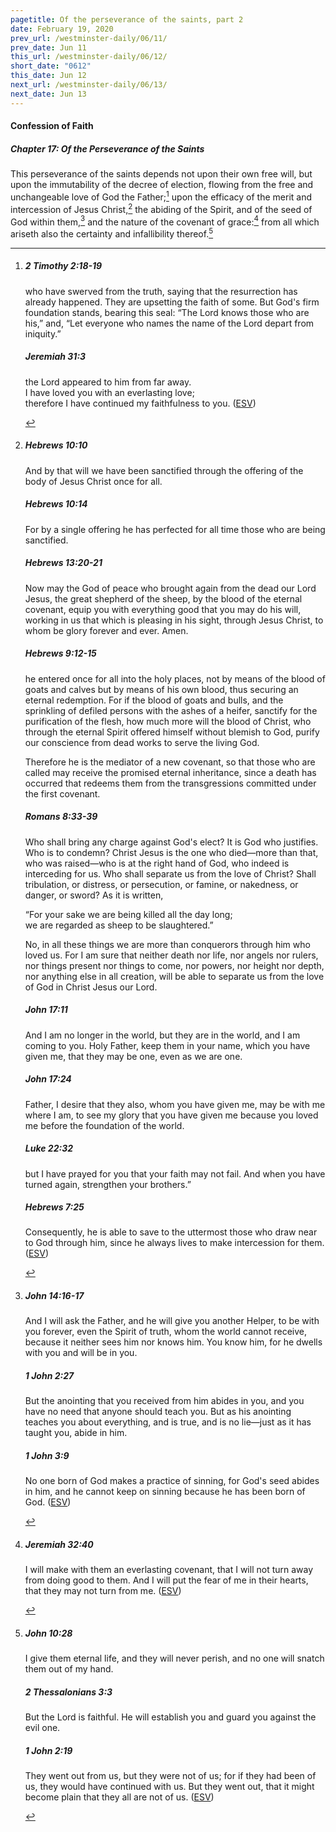 ```yaml
---
pagetitle: Of the perseverance of the saints, part 2
date: February 19, 2020
prev_url: /westminster-daily/06/11/
prev_date: Jun 11
this_url: /westminster-daily/06/12/
short_date: "0612"
this_date: Jun 12
next_url: /westminster-daily/06/13/
next_date: Jun 13
---
```


#### Confession of Faith

##### Chapter 17: Of the Perseverance of the Saints

This perseverance of the saints depends not upon their own free will, but upon the immutability of the decree of election, flowing from the free and unchangeable love of God the Father;[^fnref:wcf1] upon the efficacy of the merit and intercession of Jesus Christ,[^fnref:wcf2] the abiding of the Spirit, and of the seed of God within them,[^fnref:wcf3] and the nature of the covenant of grace:[^fnref:wcf4] from all which ariseth also the certainty and infallibility thereof.[^fnref:wcf5]

[^fnref:wcf1]: <div class="esv"><h5>2 Timothy 2:18-19</h5> <div class="esv-text"><p id="p55002018.01-1">who have swerved from the truth, saying that the resurrection has already happened. They are upsetting the faith of some. But God's firm foundation stands, bearing this seal: &#8220;The Lord knows those who are his,&#8221; and, &#8220;Let everyone who names the name of the Lord depart from iniquity.&#8221;</p> </div><h5>Jeremiah 31:3</h5> <div class="esv-text"><div class="block-indent"> <p class="line-group" id="p24031003.01-2"><span class="indent"></span>the <span class="small-caps">Lord</span> appeared to him from far away.<br /> I have loved you with an everlasting love;<br /> <span class="indent"></span>therefore I have continued my faithfulness to you.  (<a href="http://www.esv.org" class="copyright">ESV</a>)</p> </div> </div> </div>

[^fnref:wcf2]: <div class="esv"><h5>Hebrews 10:10</h5> <div class="esv-text"><p id="p58010010.01-1">And by that will we have been sanctified through the offering of the body of Jesus Christ once for all.</p> </div><h5>Hebrews 10:14</h5> <div class="esv-text"><p id="p58010014.01-2">For by a single offering he has perfected for all time those who are being sanctified.</p> </div><h5>Hebrews 13:20-21</h5> <div class="esv-text"> <p id="p58013020.02-3">Now may the God of peace who brought again from the dead our Lord Jesus, the great shepherd of the sheep, by the blood of the eternal covenant, equip you with everything good that you may do his will, working in us that which is pleasing in his sight, through Jesus Christ, to whom be glory forever and ever. Amen.</p> </div><h5>Hebrews 9:12-15</h5> <div class="esv-text"><p id="p58009012.01-4">he entered once for all into the holy places, not by means of the blood of goats and calves but by means of his own blood, thus securing an eternal redemption. For if the blood of goats and bulls, and the sprinkling of defiled persons with the ashes of a heifer, sanctify for the purification of the flesh, how much more will the blood of Christ, who through the eternal Spirit offered himself without blemish to God, purify our conscience from dead works to serve the living God.</p>  <p id="p58009015.01-4">Therefore he is the mediator of a new covenant, so that those who are called may receive the promised eternal inheritance, since a death has occurred that redeems them from the transgressions committed under the first covenant.</p> </div><h5>Romans 8:33-39</h5> <div class="esv-text"><p id="p45008033.01-5">Who shall bring any charge against God's elect? It is God who justifies. Who is to condemn? Christ Jesus is the one who died&#8212;more than that, who was raised&#8212;who is at the right hand of God, who indeed is interceding for us. Who shall separate us from the love of Christ? Shall tribulation, or distress, or persecution, or famine, or nakedness, or danger, or sword? As it is written,</p> <div class="block-indent"> <p class="line-group" id="p45008036.05-5">&#8220;For your sake we are being killed all the day long;<br /> <span class="indent"></span>we are regarded as sheep to be slaughtered.&#8221;</p> </div>  <p class="same-paragraph" id="p45008037.01-5">No, in all these things we are more than conquerors through him who loved us. For I am sure that neither death nor life, nor angels nor rulers, nor things present nor things to come, nor powers, nor height nor depth, nor anything else in all creation, will be able to separate us from the love of God in Christ Jesus our Lord.</p> </div><h5>John 17:11</h5> <div class="esv-text"><p id="p43017011.01-6"><span class="woc">And I am no longer in the world, but they are in the world, and I am coming to you. Holy Father, keep them in your name, which you have given me, that they may be one, even as we are one.</span></p> </div><h5>John 17:24</h5> <div class="esv-text"><p id="p43017024.01-7"><span class="woc">Father, I desire that they also, whom you have given me, may be with me where I am, to see my glory that you have given me because you loved me before the foundation of the world.</span></p> </div><h5>Luke 22:32</h5> <div class="esv-text"><p id="p42022032.01-8"><span class="woc">but I have prayed for you that your faith may not fail. And when you have turned again, strengthen your brothers.&#8221;</span></p> </div><h5>Hebrews 7:25</h5> <div class="esv-text"><p id="p58007025.01-9">Consequently, he is able to save to the uttermost those who draw near to God through him, since he always lives to make intercession for them.  (<a href="http://www.esv.org" class="copyright">ESV</a>)</p> </div> </div>

[^fnref:wcf3]: <div class="esv"><h5>John 14:16-17</h5> <div class="esv-text"><p id="p43014016.01-1"><span class="woc">And I will ask the Father, and he will give you another Helper, to be with you forever,</span> <span class="woc">even the Spirit of truth, whom the world cannot receive, because it neither sees him nor knows him. You know him, for he dwells with you and will be in you.</span></p> </div><h5>1 John 2:27</h5> <div class="esv-text"><p id="p62002027.01-2">But the anointing that you received from him abides in you, and you have no need that anyone should teach you. But as his anointing teaches you about everything, and is true, and is no lie&#8212;just as it has taught you, abide in him.</p> </div><h5>1 John 3:9</h5> <div class="esv-text"><p id="p62003009.01-3">No one born of God makes a practice of sinning, for God's seed abides in him, and he cannot keep on sinning because he has been born of God.  (<a href="http://www.esv.org" class="copyright">ESV</a>)</p> </div> </div>

[^fnref:wcf4]: <div class="esv"><h5>Jeremiah 32:40</h5> <div class="esv-text"><p id="p24032040.01-1">I will make with them an everlasting covenant, that I will not turn away from doing good to them. And I will put the fear of me in their hearts, that they may not turn from me.  (<a href="http://www.esv.org" class="copyright">ESV</a>)</p> </div> </div>

[^fnref:wcf5]: <div class="esv"><h5>John 10:28</h5> <div class="esv-text"><p id="p43010028.01-1"><span class="woc">I give them eternal life, and they will never perish, and no one will snatch them out of my hand.</span></p> </div><h5>2 Thessalonians 3:3</h5> <div class="esv-text"><p id="p53003003.01-2">But the Lord is faithful. He will establish you and guard you against the evil one.</p> </div><h5>1 John 2:19</h5> <div class="esv-text"><p id="p62002019.01-3">They went out from us, but they were not of us; for if they had been of us, they would have continued with us. But they went out, that it might become plain that they all are not of us.  (<a href="http://www.esv.org" class="copyright">ESV</a>)</p> </div> </div>

